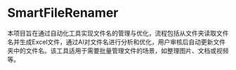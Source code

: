 # SmartFileRenamer
本项目旨在通过自动化工具实现文件名的管理与优化，流程包括从文件夹读取文件名并生成Excel文件，通过AI对文件名进行分析和优化，用户审核后自动更新文件夹中的文件名。该工具适用于需要批量管理文件的场景，如整理图片、文档或视频等。
